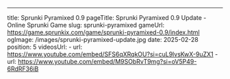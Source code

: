 ---
title: Sprunki Pyramixed 0.9
pageTitle: Sprunki Pyramixed 0.9 Update - Online Sprunki Game
slug: sprunki-pyramixed
gameUrl: https://game.sprunkix.com/game/sprunki-pyramixed-0.9/index.html
ogImage: /images/sprunki-pyramixed-update.jpg
date: 2025-02-28
position: 5
videosUrl:
    - url: https://www.youtube.com/embed/SFS6qXRqkOU?si=cuL9lvsKwX-9uZX1
    - url: https://www.youtube.com/embed/M9SObRvT9mg?si=oV5P49-6RdRF36iB